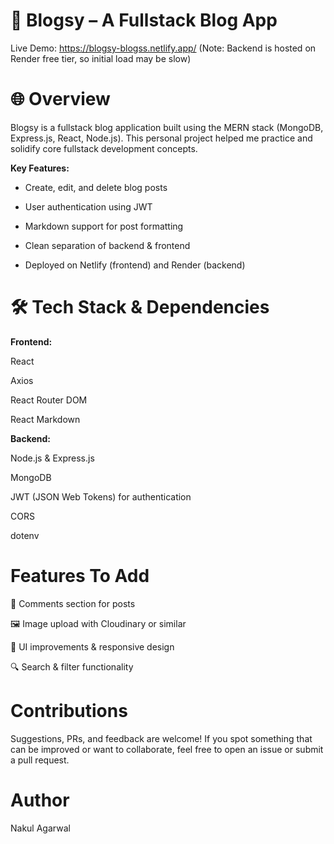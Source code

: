 # 📝 Blogsy – A Fullstack Blog App
Live Demo: https://blogsy-blogss.netlify.app/
(Note: Backend is hosted on Render free tier, so initial load may be slow)

# 🌐 Overview
Blogsy is a fullstack blog application built using the MERN stack (MongoDB, Express.js, React, Node.js). This personal project helped me practice and solidify core fullstack development concepts.

**Key Features:**

-  Create, edit, and delete blog posts

-  User authentication using JWT

-  Markdown support for post formatting

-  Clean separation of backend & frontend

-  Deployed on Netlify (frontend) and Render (backend)

# 🛠 Tech Stack & Dependencies
**Frontend:**

React

Axios

React Router DOM

React Markdown

**Backend:**

Node.js & Express.js

MongoDB

JWT (JSON Web Tokens) for authentication

CORS

dotenv


#  Features To Add
💬 Comments section for posts

🖼 Image upload with Cloudinary or similar

🎨 UI improvements & responsive design

🔍 Search & filter functionality

# Contributions
Suggestions, PRs, and feedback are welcome!
If you spot something that can be improved or want to collaborate, feel free to open an issue or submit a pull request.

#  Author
Nakul Agarwal

